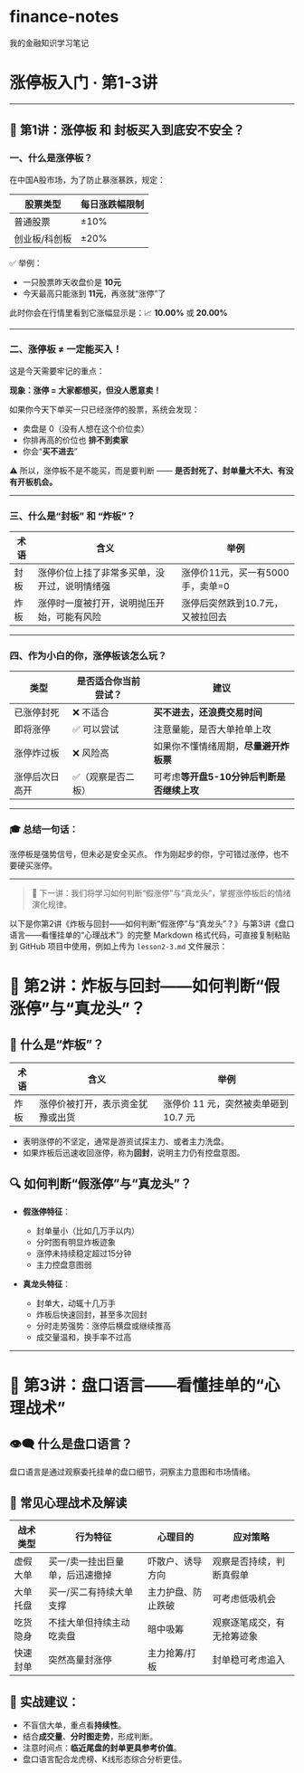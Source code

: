 # finance-notes
我的金融知识学习笔记
# 涨停板入门 · 第1-3讲

---

## 📘 第1讲：涨停板 和 封板买入到底安不安全？

### 一、什么是涨停板？

在中国A股市场，为了防止暴涨暴跌，规定：

| 股票类型    | 每日涨跌幅限制 |
| ------- | ------- |
| 普通股票    | ±10%    |
| 创业板/科创板 | ±20%    |

✅ 举例：

* 一只股票昨天收盘价是 **10元**
* 今天最高只能涨到 **11元**，再涨就“涨停”了

此时你会在行情里看到它涨幅显示是：📈 **10.00%** 或 **20.00%**

---

### 二、涨停板 ≠ 一定能买入！

这是今天需要牢记的重点：

**现象：涨停 = 大家都想买，但没人愿意卖！**

如果你今天下单买一只已经涨停的股票，系统会发现：

* 卖盘是 0（没有人想在这个价位卖）
* 你排再高的价位也 **排不到卖家**
* 你会“**买不进去**”

⚠️ 所以，涨停板不是不能买，而是要判断 —— **是否封死了、封单量大不大、有没有开板机会。**

---

### 三、什么是“封板” 和 “炸板”？

| 术语 | 含义                     | 举例                   |
| -- | ---------------------- | -------------------- |
| 封板 | 涨停价位上挂了非常多买单，没开过，说明情绪强 | 涨停价11元，买一有5000手，卖单=0 |
| 炸板 | 涨停时一度被打开，说明抛压开始，可能有风险  | 涨停后突然跌到10.7元，又被拉回去   |

---

### 四、作为小白的你，涨停板该怎么玩？

| 类型      | 是否适合你当前尝试？ | 建议                        |
| ------- | ---------- | ------------------------- |
| 已涨停封死   | ❌ 不适合      | **买不进去，还浪费交易时间**          |
| 即将涨停    | ✅ 可以尝试     | 注意量能，是否大单抢单上攻             |
| 涨停炸过板   | ❌ 风险高      | 如果你不懂情绪周期，**尽量避开炸板票**     |
| 涨停后次日高开 | ✅（观察是否二板）  | 可考虑**等开盘5-10分钟后判断是否继续上攻** |

---

### 🎓 总结一句话：

涨停板是强势信号，但未必是安全买点。
作为刚起步的你，宁可错过涨停，也不要硬买涨停。

---

> 📌 下一讲：我们将学习如何判断“假涨停”与“真龙头”，掌握涨停板后的情绪演化规律。

以下是你第2讲《炸板与回封——如何判断“假涨停”与“真龙头”？》与第3讲《盘口语言——看懂挂单的“心理战术”》的完整 Markdown 格式代码，可直接复制粘贴到 GitHub 项目中使用，例如上传为 `lesson2-3.md` 文件展示：


# 📘 第2讲：炸板与回封——如何判断“假涨停”与“真龙头”？

## 📌 什么是“炸板”？

| 术语 | 含义 | 举例 |
|------|------|------|
| 炸板 | 涨停价被打开，表示资金犹豫或出货 | 涨停价 11 元，突然被卖单砸到 10.7 元 |

- 表明涨停的不坚定，通常是游资试探主力、或者主力洗盘。
- 如果炸板后迅速收回涨停，称为**回封**，说明主力仍有控盘意图。

## 🔍 如何判断“假涨停”与“真龙头”？

- **假涨停特征**：
  - 封单量小（比如几万手以内）
  - 分时图有明显炸板迹象
  - 涨停未持续稳定超过15分钟
  - 主力控盘意图弱

- **真龙头特征**：
  - 封单大，动辄十几万手
  - 炸板后快速回封，甚至多次回封
  - 分时走势强势：涨停后横盘或继续推高
  - 成交量温和，换手率不过高

---

# 📘 第3讲：盘口语言——看懂挂单的“心理战术”

## 👁‍🗨 什么是盘口语言？

盘口语言是通过观察委托挂单的盘口细节，洞察主力意图和市场情绪。

## 🧠 常见心理战术及解读

| 战术类型 | 行为特征 | 心理目的 | 应对策略 |
|----------|-----------|-----------|-----------|
| 虚假大单 | 买一/卖一挂出巨量单，后迅速撤掉 | 吓散户、诱导方向 | 观察是否持续，判断真假单 |
| 大单托盘 | 买一/买二有持续大单支撑 | 主力护盘、防止跌破 | 可考虑低吸机会 |
| 吃货隐身 | 不挂大单但持续主动吃卖盘 | 暗中吸筹 | 观察逐笔成交，有无抢筹迹象 |
| 快速封单 | 突然高量封涨停 | 主力抢筹/打板 | 封单稳可考虑追入 |

## 🎯 实战建议：

- 不盲信大单，重点看**持续性**。
- 结合**成交量**、**分时图走势**，形成判断。
- 注意时间点：**临近尾盘的封单更具参考价值**。
- 盘口语言配合龙虎榜、K线形态综合分析更佳。


